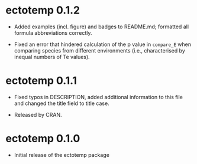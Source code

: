 # ectotemp 0.1.2

* Added examples (incl. figure) and badges to README.md; formatted all formula abbreviations correctly.

* Fixed an error that hindered calculation of the p value in ``compare_E`` when comparing species from different environments (i.e., characterised by inequal numbers of Te values).

# ectotemp 0.1.1

* Fixed typos in DESCRIPTION, added additional information to this file and changed the title field to title case.

* Released by CRAN.

# ectotemp 0.1.0

* Initial release of the ectotemp package
